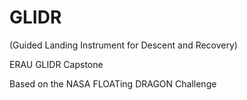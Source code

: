 # GLIDR
(Guided Landing Instrument for Descent and Recovery)

ERAU GLIDR Capstone

Based on the NASA FLOATing DRAGON Challenge
